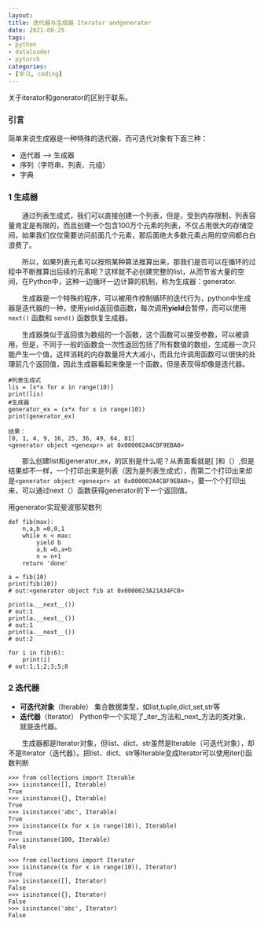 ```yaml
---
layout: 
title: 迭代器与生成器 Iterator andgenerator
date: 2021-08-25
tags:
- python
- dataloader
- pytorch
categories:
- [学习, coding]
---
```

关于iterator和generator的区别于联系。
<!-- more -->
### 引言

简单来说生成器是一种特殊的迭代器，而可迭代对象有下面三种：
- 迭代器 --> 生成器
- 序列（字符串、列表、元组）
- 字典

### 1 生成器

&emsp;&emsp;通过列表生成式，我们可以直接创建一个列表，但是，受到内存限制，列表容量肯定是有限的，而且创建一个包含100万个元素的列表，不仅占用很大的存储空间，如果我们仅仅需要访问前面几个元素，那后面绝大多数元素占用的空间都白白浪费了。

&emsp;&emsp;所以，如果列表元素可以按照某种算法推算出来，那我们是否可以在循环的过程中不断推算出后续的元素呢？这样就不必创建完整的list，从而节省大量的空间，在Python中，这种一边循环一边计算的机制，称为生成器：generator.

&emsp;&emsp;生成器是一个特殊的程序，可以被用作控制循环的迭代行为，python中生成器是迭代器的一种，使用yield返回值函数，每次调用**yield**会暂停，而可以使用 `next()` 函数和 `send()` 函数恢复生成器。

&emsp;&emsp;生成器类似于返回值为数组的一个函数，这个函数可以接受参数，可以被调用，但是，不同于一般的函数会一次性返回包括了所有数值的数组，生成器一次只能产生一个值，这样消耗的内存数量将大大减小，而且允许调用函数可以很快的处理前几个返回值，因此生成器看起来像是一个函数，但是表现得却像是迭代器。

```
#列表生成式
lis = [x*x for x in range(10)]
print(lis)
#生成器
generator_ex = (x*x for x in range(10))
print(generator_ex)
 
结果：
[0, 1, 4, 9, 16, 25, 36, 49, 64, 81]
<generator object <genexpr> at 0x000002A4CBF9EBA0>
```

&emsp;&emsp;那么创建list和generator_ex，的区别是什么呢？从表面看就是[  ]和（）,但是结果却不一样，一个打印出来是列表（因为是列表生成式），而第二个打印出来却是`<generator object <genexpr> at 0x000002A4CBF9EBA0>`，要一个个打印出来，可以通过next（）函数获得generator的下一个返回值。

用generator实现斐波那契数列

```
def fib(max):
    n,a,b =0,0,1
    while n < max:
        yield b
        a,b =b,a+b
        n = n+1
    return 'done'
 
a = fib(10)
print(fib(10))
# out:<generator object fib at 0x0000023A21A34FC0>

print(a.__next__())
# out:1
print(a.__next__())
# out:1
print(a.__next__())
# out:2

for i in fib(6):
    print(i)
# out:1;1;2;3;5;8
```

### 2 迭代器

- **可迭代对象**（Iterable）
集合数据类型，如list,tuple,dict,set,str等
- **迭代器**（Iterator）
Python中一个实现了_iter_方法和_next_方法的类对象，就是迭代器。

&emsp;&emsp;生成器都是Iterator对象，但list、dict、str虽然是Iterable（可迭代对象），却不是Iterator（迭代器）。把list、dict、str等Iterable变成Iterator可以使用iter()函数判断

```
>>> from collections import Iterable
>>> isinstance([], Iterable)
True
>>> isinstance({}, Iterable)
True
>>> isinstance('abc', Iterable)
True
>>> isinstance((x for x in range(10)), Iterable)
True
>>> isinstance(100, Iterable)
False
```

```
>>> from collections import Iterator
>>> isinstance((x for x in range(10)), Iterator)
True
>>> isinstance([], Iterator)
False
>>> isinstance({}, Iterator)
False
>>> isinstance('abc', Iterator)
False
```

